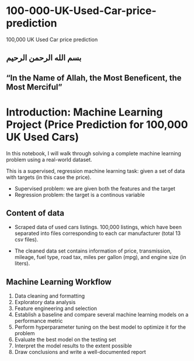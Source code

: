 # 100-000-UK-Used-Car-price-prediction
100,000 UK Used Car price prediction
## **بسم الله الرحمن الرحيم**
## “In the Name of Allah, the Most Beneficent, the Most Merciful”

# Introduction: Machine Learning Project (Price Prediction for 100,000 UK Used Cars)

In this notebook, I will walk through solving a complete machine learning problem using a real-world dataset. 

This is a supervised, regression machine learning task: given a set of data with targets (in this case the price).

* Supervised problem: we are given both the features and the target
* Regression problem: the target is a continous variable

## Content of data
* Scraped data of used cars listings. 100,000 listings, which have been separated into files corresponding to each car manufacturer (total 13 csv files).

* The cleaned data set contains information of price, transmission, mileage, fuel type, road tax, miles per gallon (mpg), and engine size (in liters).


## Machine Learning Workflow

1. Data cleaning and formatting
2. Exploratory data analysis
3. Feature engineering and selection
4. Establish a baseline and compare several machine learning models on a performance metric
5. Perform hyperparameter tuning on the best model to optimize it for the problem
6. Evaluate the best model on the testing set
7. Interpret the model results to the extent possible
8. Draw conclusions and write a well-documented report
